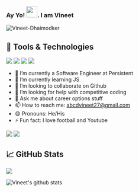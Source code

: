 ### Ay Yo! <img src="https://raw.githubusercontent.com/MartinHeinz/MartinHeinz/master/wave.gif" width="30px">. I am Vineet

<p align="left"> <img src="https://komarev.com/ghpvc/?username=Vineet-Dhaimodker&label=Views&color=blue&style=plastic" alt="Vineet-Dhaimodker" /> </p>

<!--
**Vineet-Dhaimodker/Vineet-Dhaimodker** is a ✨ _special_ ✨ repository because its `README.md` (this file) appears on your GitHub profile.

Here are some ideas to get you started:

- 🔭 I’m currently working on ...
- 🌱 I’m currently learning ...
- 👯 I’m looking to collaborate on ...
- 🤔 I’m looking for help with ...
- 💬 Ask me about ...
- 📫 How to reach me: ...
- 😄 Pronouns: ...
- ⚡ Fun fact: ...
![](https://img.shields.io/badge/Code-Django-informational?style=flat&logo=django&logoColor=white&color=2bbc8a)
![](https://img.shields.io/badge/Code-C_Language-informational?style=flat&logo=c&logoColor=white&color=2bbc8a)
![](https://img.shields.io/badge/Tools-Node_JS-informational?style=flat&logo=node.js&logoColor=green&color=2bbc8a)
![](https://img.shields.io/badge/Code-Flutter-informational?style=flat&logo=flutter&logoColor=blue&color=2bbc8a)
![](https://img.shields.io/badge/Tools-PostgreSQL-informational?style=flat&logo=postgresql&logoColor=white&color=2bbc8a)
![](https://img.shields.io/badge/Tools-MongoDb-informational?style=flat&logo=mongodb&logoColor=green&color=2bbc8a)
-->

## 🔧 Tools & Technologies
![](https://img.shields.io/badge/OS-Windows-informational?style=flat&logo=windows&logoColor=white&color=2bbc8a)
![](https://img.shields.io/badge/Editor-VS_Code-informational?style=flat&logo=vs-code&logoColor=white&color=2bbc8a)
![](https://img.shields.io/badge/Editor-Android_Studio-informational?style=flat&logo=android-studio&logoColor=green&color=2bbc8a)
![](https://img.shields.io/badge/Code-Python-informational?style=flat&logo=python&logoColor=white&color=2bbc8a)


- 🔭 I’m currently a Software Engineer at Persistent
- 🌱 I’m currently learning JS
- 👯 I’m looking to collaborate on Github
- 🤔 I’m looking for help with competitive coding
- 💬 Ask me about career options stuff
- 📫 How to reach me: abcdvineet27@gmail.com
- 😄 Pronouns: He/His
- ⚡ Fun fact: I love football and Youtube


 [<img src="https://img.shields.io/badge/linkedin-%230077B5.svg?&style=for-the-badge&logo=linkedin&logoColor=white" />](https://www.linkedin.com/in/vineet-dhaimodker-b492b1171/) [<img src = "https://img.shields.io/badge/instagram-%23E4405F.svg?&style=for-the-badge&logo=instagram&logoColor=white">](https://www.instagram.com/vin_yeeet/)

## &#x1f4c8; GitHub Stats
<a href="https://github.com/Vineet-Dhaimodker">
  <img align="center" src="https://github-readme-stats.vercel.app/api/top-langs/?username=Vineet-Dhaimodker&hide=java,html&title_color=ffffff&text_color=c9cacc&icon_color=2bbc8a&bg_color=1d1f21" />
</a>

![Vineet's github stats](https://github-readme-stats.vercel.app/api?username=Vineet-Dhaimodker&show_icons=true&count_private=true&theme=radical )
